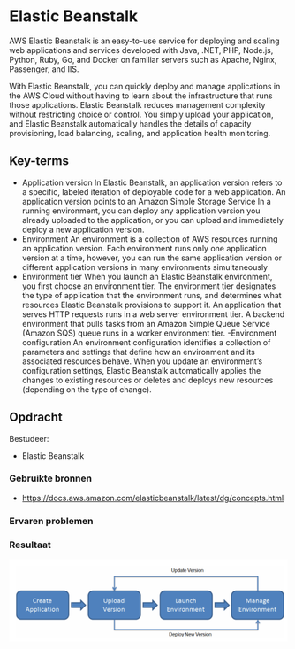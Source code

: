 # Elastic Beanstalk
AWS Elastic Beanstalk is an easy-to-use service for deploying and scaling web applications and services developed with Java, .NET, PHP, Node.js, Python, Ruby, Go, and Docker on familiar servers such as Apache, Nginx, Passenger, and IIS.

With Elastic Beanstalk, you can quickly deploy and manage applications in the AWS Cloud without having to learn about the infrastructure that runs those applications. Elastic Beanstalk reduces management complexity without restricting choice or control. You simply upload your application, and Elastic Beanstalk automatically handles the details of capacity provisioning, load balancing, scaling, and application health monitoring.
## Key-terms
- Application version
In Elastic Beanstalk, an application version refers to a specific, labeled iteration of deployable code for a web application. An application version points to an Amazon Simple Storage Service 
In a running environment, you can deploy any application version you already uploaded to the application, or you can upload and immediately deploy a new application version. 
- Environment
An environment is a collection of AWS resources running an application version. Each environment runs only one application version at a time, however, you can run the same application version or different application versions in many environments simultaneously
- Environment tier
When you launch an Elastic Beanstalk environment, you first choose an environment tier. The environment tier designates the type of application that the environment runs, and determines what resources Elastic Beanstalk provisions to support it. An application that serves HTTP requests runs in a web server environment tier. A backend environment that pulls tasks from an Amazon Simple Queue Service (Amazon SQS) queue runs in a worker environment tier.
-Environment configuration
An environment configuration identifies a collection of parameters and settings that define how an environment and its associated resources behave. When you update an environment’s configuration settings, Elastic Beanstalk automatically applies the changes to existing resources or deletes and deploys new resources (depending on the type of change).


## Opdracht
Bestudeer:

- Elastic Beanstalk

### Gebruikte bronnen
- https://docs.aws.amazon.com/elasticbeanstalk/latest/dg/concepts.html

### Ervaren problemen

### Resultaat
![alt_text](https://github.com/techgrounds/cloud-6-repo-rupaliBC/blob/main/00_includes/ElasticBeanStalk.png)


